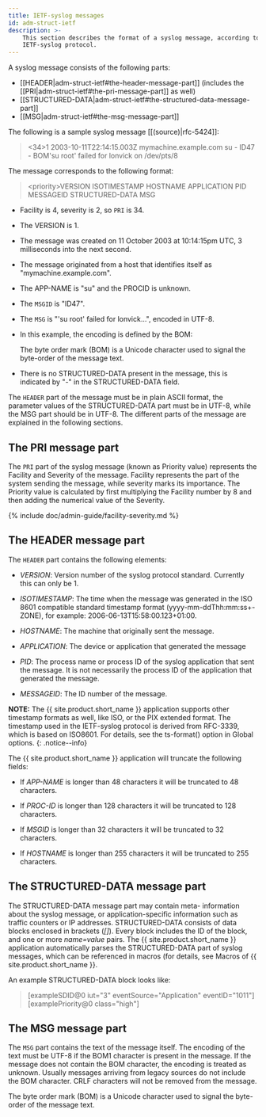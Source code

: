 ```yaml
---
title: IETF-syslog messages
id: adm-struct-ietf
description: >-
    This section describes the format of a syslog message, according to the
    IETF-syslog protocol. 
---
```


A syslog message consists of the following parts:

- [[HEADER|adm-struct-ietf#the-header-message-part]] (includes the [[PRI|adm-struct-ietf#the-pri-message-part]] as well)
- [[STRUCTURED-DATA|adm-struct-ietf#the-structured-data-message-part]]
- [[MSG|adm-struct-ietf#the-msg-message-part]]

The following is a sample syslog message [[(source)|rfc-5424]]:

><34>1 2003-10-11T22:14:15.003Z mymachine.example.com su - ID47 - BOM'su root' failed for lonvick on /dev/pts/8

The message corresponds to the following format:

>\<priority\>VERSION ISOTIMESTAMP HOSTNAME APPLICATION PID MESSAGEID STRUCTURED-DATA MSG

- Facility is 4, severity is 2, so `PRI` is 34.

- The VERSION is 1.

- The message was created on 11 October 2003 at 10:14:15pm UTC, 3
    milliseconds into the next second.

- The message originated from a host that identifies itself as
    \"mymachine.example.com\".

- The APP-NAME is \"su\" and the PROCID is unknown.

- The `MSGID` is \"ID47\".

- The `MSG` is \"\'su root\' failed for lonvick\...\", encoded in UTF-8.

- In this example, the encoding is defined by the BOM:

    The byte order mark (BOM) is a Unicode character used to signal the
    byte-order of the message text.

- There is no STRUCTURED-DATA present in the message, this is
    indicated by \"-\" in the STRUCTURED-DATA field.

The `HEADER` part of the message must be in plain ASCII format, the
parameter values of the STRUCTURED-DATA part must be in UTF-8, while the
MSG part should be in UTF-8. The different parts of the message are
explained in the following sections.

## The PRI message part

The `PRI` part of the syslog message (known as Priority value) represents
the Facility and Severity of the message. Facility represents the part
of the system sending the message, while severity marks its importance.
The Priority value is calculated by first multiplying the Facility
number by 8 and then adding the numerical value of the Severity.

{% include doc/admin-guide/facility-severity.md %}

## The HEADER message part

The `HEADER` part contains the following elements:

- *VERSION*: Version number of the syslog protocol standard. Currently
    this can only be 1.

- *ISOTIMESTAMP*: The time when the message was generated in the ISO
    8601 compatible standard timestamp format
    (yyyy-mm-ddThh:mm:ss+-ZONE), for example:
    2006-06-13T15:58:00.123+01:00.

- *HOSTNAME*: The machine that originally sent the message.

- *APPLICATION*: The device or application that generated the message

- *PID*: The process name or process ID of the syslog application that
    sent the message. It is not necessarily the process ID of the
    application that generated the message.

- *MESSAGEID*: The ID number of the message.

**NOTE:** The {{ site.product.short_name }} application supports other timestamp formats as
well, like ISO, or the PIX extended format. The timestamp used in the
IETF-syslog protocol is derived from RFC-3339, which is based on ISO8601.
For details, see the ts-format() option in Global options.
{: .notice--info}

The {{ site.product.short_name }} application will truncate the following fields:

- If *APP-NAME* is longer than 48 characters it will be truncated to
    48 characters.

- If *PROC-ID* is longer than 128 characters it will be truncated to
    128 characters.

- If *MSGID* is longer than 32 characters it will be truncated to 32
    characters.

- If *HOSTNAME* is longer than 255 characters it will be truncated to
    255 characters.

## The STRUCTURED-DATA message part

The STRUCTURED-DATA message part may contain meta- information about the
syslog message, or application-specific information such as traffic
counters or IP addresses. STRUCTURED-DATA consists of data blocks
enclosed in brackets (*\[\]*). Every block includes the ID of the block,
and one or more *name=value* pairs. The {{ site.product.short_name }} application
automatically parses the STRUCTURED-DATA part of syslog messages, which
can be referenced in macros (for details, see Macros of {{ site.product.short_name }}.

An example STRUCTURED-DATA block looks like:

>\[exampleSDID@0 iut="3" eventSource="Application" eventID="1011"\]\[examplePriority@0 class="high"\]

## The MSG message part

The `MSG` part contains the text of the message itself. The encoding of
the text must be UTF-8 if the BOM1 character is present in the message.
If the message does not contain the BOM character, the encoding is
treated as unknown. Usually messages arriving from legacy sources do not
include the BOM character. CRLF characters will not be removed from the
message.

The byte order mark (BOM) is a Unicode character used to signal the
byte-order of the message text.
